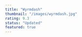 ```yaml
---
title: "Wyrmdash"
thumbnail: "/images/wyrmdash.jpg"
rating: 9.3
status: "Updated"
featured: true
---
```

